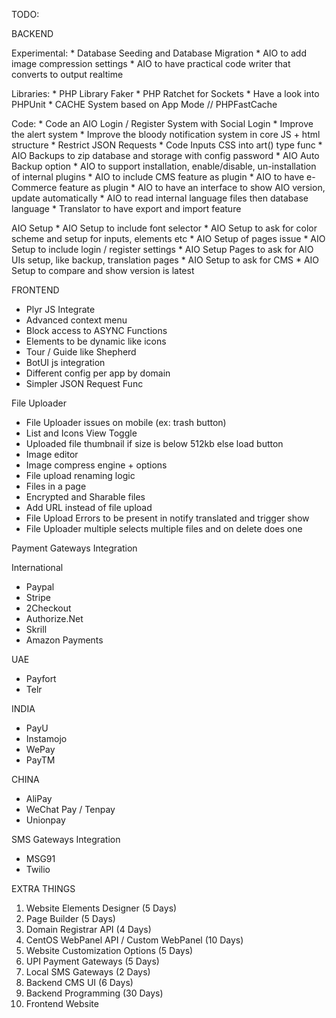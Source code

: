 TODO:

BACKEND

Experimental:
    * Database Seeding and Database Migration
    * AIO to add image compression settings
    * AIO to have practical code writer that converts to output realtime

Libraries:
    * PHP Library Faker
    * PHP Ratchet for Sockets
    * Have a look into PHPUnit
    * CACHE System based on App Mode // PHPFastCache

Code:
    * Code an AIO Login / Register System with Social Login
    * Improve the alert system
    * Improve the bloody notification system in core JS + html structure
    * Restrict JSON Requests
    * Code Inputs CSS into art() type func
    * AIO Backups to zip database and storage with config password
    * AIO Auto Backup option
    * AIO to support installation, enable/disable, un-installation of internal plugins
    * AIO to include CMS feature as plugin
    * AIO to have e-Commerce feature as plugin
    * AIO to have an interface to show AIO version, update automatically
    * AIO to read internal language files then database language
    * Translator to have export and import feature

AIO Setup
    * AIO Setup to include font selector
    * AIO Setup to ask for color scheme and setup for inputs, elements etc
    * AIO Setup of pages issue
    * AIO Setup to include login / register settings
    * AIO Setup Pages to ask for AIO UIs setup, like backup, translation pages
    * AIO Setup to ask for CMS
    * AIO Setup to compare and show version is latest

FRONTEND

* Plyr JS Integrate
* Advanced context menu
* Block access to ASYNC Functions
* Elements to be dynamic like icons
* Tour / Guide like Shepherd
* BotUI js integration
* Different config per app by domain
* Simpler JSON Request Func

File Uploader

* File Uploader issues on mobile (ex: trash button)
* List and Icons View Toggle
* Uploaded file thumbnail if size is below 512kb else load button
* Image editor
* Image compress engine + options
* File upload renaming logic
* Files in a page
* Encrypted and Sharable files
* Add URL instead of file upload
* File Upload Errors to be present in notify translated and trigger show
* File Uploader multiple selects multiple files and on delete does one

Payment Gateways Integration

International

* Paypal
* Stripe
* 2Checkout
* Authorize.Net
* Skrill
* Amazon Payments

UAE

* Payfort
* Telr

INDIA

* PayU
* Instamojo
* WePay
* PayTM

CHINA

* AliPay
* WeChat Pay / Tenpay
* Unionpay

SMS Gateways Integration

* MSG91
* Twilio

EXTRA THINGS

1. Website Elements Designer (5 Days)
2. Page Builder (5 Days)
3. Domain Registrar API (4 Days)
4. CentOS WebPanel API / Custom WebPanel (10 Days)
5. Website Customization Options (5 Days)
6. UPI Payment Gateways (5 Days)
7. Local SMS Gateways (2 Days)
8. Backend CMS UI (6 Days)
9. Backend Programming (30 Days)
10. Frontend Website